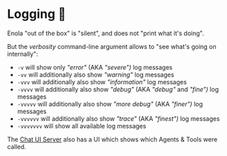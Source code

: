 <!--
    SPDX-License-Identifier: Apache-2.0

    Copyright 2025 The Enola <https://enola.dev> Authors

    Licensed under the Apache License, Version 2.0 (the "License");
    you may not use this file except in compliance with the License.
    You may obtain a copy of the License at

        https://www.apache.org/licenses/LICENSE-2.0

    Unless required by applicable law or agreed to in writing, software
    distributed under the License is distributed on an "AS IS" BASIS,
    WITHOUT WARRANTIES OR CONDITIONS OF ANY KIND, either express or implied.
    See the License for the specific language governing permissions and
    limitations under the License.
-->

# Logging 🐞

Enola "out of the box" is "silent", and does not "print what it's doing".

But the _verbosity_ command-line argument allows to "see what's going on internally":

* `-v` will show only _"error"_ (AKA _"severe")_ log messages
* `-vv` will additionally also show _"warning"_ log messages
* `-vvv` will additionally also show _"information"_ log messages
* `-vvvv` will additionally also show _"debug"_ (AKA _"debug"_ and _"fine")_ log messages
* `-vvvvv` will additionally also show _"more debug"_ (AKA _"finer")_ log messages
* `-vvvvvv` will additionally also show _"trace"_ (AKA _"finest")_ log messages
* `-vvvvvvv` will show all available log messages

The [Chat UI Server](../server/index.md#chat) also has a UI which shows which Agents & Tools were called.
